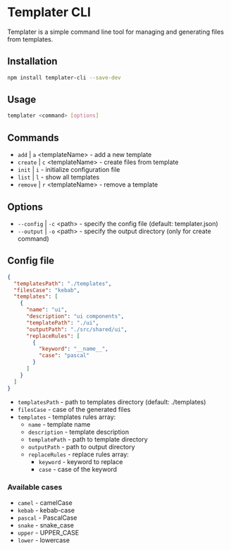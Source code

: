 # Templater CLI
Templater is a simple command line tool for managing and generating files from templates.

## Installation
```bash
npm install templater-cli --save-dev
```

## Usage
```bash
templater <command> [options]
```

## Commands
- `add` | `a` \<templateName> - add a new template
- `create` | `c` \<templateName> - create files from template
- `init` | `i` - initialize configuration file
- `list` | `l` - show all templates
- `remove` | `r` \<templateName> - remove a template

## Options
- `--config` | `-c` \<path> - specify the config file (default: templater.json)
- `--output` | `-o` \<path> - specify the output directory (only for create command)

## Config file
```json
{
  "templatesPath": "./templates",
  "filesCase": "kebab",
  "templates": [
    {
      "name": "ui",
      "description": "ui components",
      "templatePath": "./ui",
      "outputPath": "./src/shared/ui",
      "replaceRules": [
        {
          "keyword": "__name__",
          "case": "pascal"
        }
      ]
    }
  ]
}
```
- `templatesPath` - path to templates directory (default: ./templates)
- `filesCase` - case of the generated files
- `templates` - templates rules array:
    - `name` - template name
    - `description` - template description
    - `templatePath` - path to template directory
    - `outputPath` - path to output directory
    - `replaceRules` - replace rules array:
        - `keyword` - keyword to replace
        - `case` - case of the keyword

### Available cases
- `camel` - camelCase
- `kebab` - kebab-case
- `pascal` - PascalCase
- `snake` - snake_case
- `upper` - UPPER_CASE
- `lower` - lowercase
